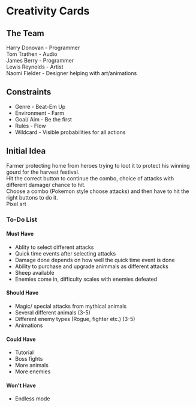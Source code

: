 # Creativity Cards

## The Team
Harry Donovan - Programmer\
Tom Trathen - Audio\
James Berry - Programmer\
Lewis Reynolds - Artist\
Naomi Fielder - Designer helping with art/animations

## Constraints
* Genre - Beat-Em Up
* Environment - Farm
* Goal/ Aim - Be the first
* Rules - Flow
* Wildcard - Visible probabilities for all actions

## Initial Idea

Farmer protecting home from heroes trying to loot it to protect his winning gourd for the harvest festival.\
Hit the correct button to continue the combo, choice of attacks with different damage/ chance to hit.\
Choose a combo (Pokemon style choose attacks) and then have to hit the right buttons to do it.\
Pixel art

### To-Do List
#### Must Have
* Ablity to select different attacks
* Quick time events after selecting attacks
* Damage done depends on how well the quick time event is done 
* Ability to purchase and upgrade animmals as different attacks
* Sheep available
* Enemies come in, difficulty scales with enemies defeated

#### Should Have
* Magic/ special attacks from mythical animals
* Several different animals (3-5)
* Different enemy types (Rogue, fighter etc.) (3-5)
* Animations

#### Could Have
* Tutorial
* Boss fights
* More animals
* More enemies

#### Won't Have
* Endless mode